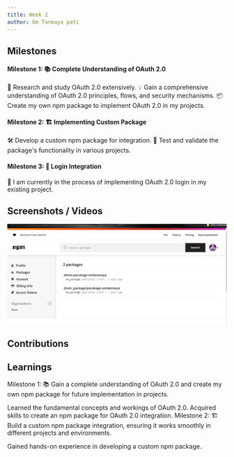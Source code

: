 ```yaml
---
title: Week 2
author: Om Tanmaya pati
---
```


## Milestones
#### Milestone 1: 📚 Complete Understanding of OAuth 2.0
📖 Research and study OAuth 2.0 extensively.
💡 Gain a comprehensive understanding of OAuth 2.0 principles, flows, and security mechanisms.
📦 Create my own npm package to implement OAuth 2.0 in my projects.
#### Milestone 2: 🏗️ Implementing Custom Package
🛠️ Develop a custom npm package for integration.
🧪 Test and validate the package's functionality in various projects.
 #### Milestone 3: 🔑 Login Integration
🚪 I am currently in the process of implementing OAuth 2.0 login in my existing project.
 

## Screenshots / Videos 
![Alt text](../assets/image.png)

## Contributions

## Learnings
Milestone 1: 📚 Gain a complete understanding of OAuth 2.0 and create my own npm package for future implementation in projects.

Learned the fundamental concepts and workings of OAuth 2.0.
Acquired skills to create an npm package for OAuth 2.0 integration.
Milestone 2: 🏗️ Build a custom npm package   integration, ensuring it works smoothly in different projects and environments.

Gained hands-on experience in developing a custom npm package.